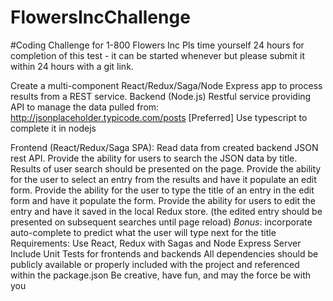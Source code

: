 # FlowersIncChallenge
#Coding Challenge for 1-800 Flowers Inc
Pls time yourself 24 hours for completion of this test - it can be started whenever but please submit it within 24 hours with a git link.
 
Create a multi-component React/Redux/Saga/Node Express app to process results from a REST service. 
Backend (Node.js)
Restful service providing API to manage the data pulled from:
http://jsonplaceholder.typicode.com/posts
[Preferred] Use typescript to complete it in nodejs
 
 
Frontend (React/Redux/Saga SPA):
Read data from created backend JSON rest API.
Provide the ability for users to search the JSON data by title.
Results of user search should be presented on the page.
Provide the ability for the user to select an entry from the results and have it populate an edit form.
Provide the ability for the user to type the title of an entry in the edit form and have it populate the form.
Provide the ability for users to edit the entry and have it saved in the local Redux store. (the edited entry should be presented on subsequent searches until page reload)
*Bonus*: incorporate auto-complete to predict what the user will type next for the title
Requirements:
Use React, Redux with Sagas and Node Express Server
Include Unit Tests for frontends and backends
All dependencies should be publicly available or properly included with the project and referenced within the package.json
Be creative, have fun, and may the force be with you
